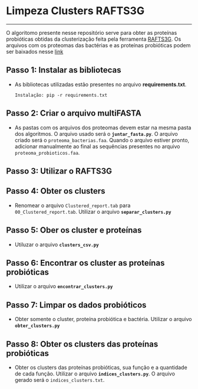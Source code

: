 # Limpeza Clusters RAFTS3G

---
O algoritomo presente nesse repositório serve para obter as proteínas probióticas obtidas da clusterização feita pela ferramenta [RAFTS3G](https://sourceforge.net/projects/rafts-g/). Os arquivos com os proteomas das bactérias e as proteínas probióticas podem ser baixados nesse [link](https://drive.google.com/file/d/1IkjAikB7Ma-8qncW9oiVmH8GmJADYmiv/view?usp=sharing)

## Passo 1: Instalar as bibliotecas
  - As bibliotecas utilizadas estão presentes no arquivo **requirements.txt**.
    ```
    Instalação: pip -r requirements.txt
    ```

## Passo 2: Criar o arquivo multiFASTA
  - As pastas com os arquivos dos proteomas devem estar na mesma pasta dos algoritmos. O arquivo usado será o **`juntar_fasta.py`**. O arquivo criado será o `proteoma_bacterias.faa`. Quando o arquivo estiver pronto, adicionar manualmente ao final as sequências presentes no arquivo `proteoma_probioticos.faa`.

## Passo 3: Utilizar o RAFTS3G

## Passo 4: Obter os clusters
  - Renomear o arquivo `Clustered_report.tab` para `00_Clustered_report.tab`. Utilizar o arquivo **`separar_clusters.py`**

## Passo 5: Ober os cluster e proteínas
  - Utiluzar o arquivo **`clusters_csv.py`**

## Passo 6: Encontrar os cluster as proteínas probióticas
  - Utilizar o arquivo **`encontrar_clusters.py`**

## Passo 7: Limpar os dados probióticos
  - Obter somente o cluster, proteína probiótica e bactéria. Utilizar o arquivo **`obter_clusters.py`**

## Passo 8: Obter os clusters das proteínas probióticas
  - Obter os clusters das proteínas probióticas, sua função e a quantidade de cada função. Utilizar o arquivo **`indices_clusters.py`**. O arquivo gerado será o `indices_clusters.txt`.
